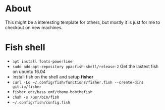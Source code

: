 # About

This might be a interesting template for others, but mostly it is just for me to checkout on new machines.  

# Fish shell

* `apt install fonts-powerline`
* `sudo add-apt-repository ppa:fish-shell/release-2` Get the lastest fish on ubuntu 16.04
* Install fish on the shell and setup **fisher**
* `curl -Lo ~/.config/fish/functions/fisher.fish --create-dirs git.io/fisher`
* `fisher edc/bass omf/theme-bobthefish`
* `chsh -s /usr/bin/fish `
* `~/.config/fish/config.fish`
